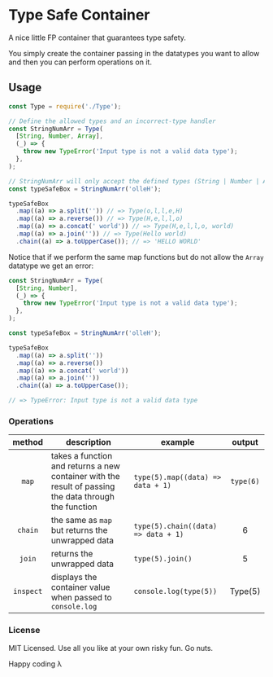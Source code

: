 # Type Safe Container

A nice little FP container that guarantees type safety.

You simply create the container passing in the datatypes you want to allow and then you can perform operations on it.

## Usage

```javascript
const Type = require('./Type');

// Define the allowed types and an incorrect-type handler
const StringNumArr = Type(
  [String, Number, Array],
  (_) => {
    throw new TypeError('Input type is not a valid data type');
  },
);

// StringNumArr will only accept the defined types (String | Number | Array)
const typeSafeBox = StringNumArr('olleH');

typeSafeBox
  .map((a) => a.split('')) // => Type(o,l,l,e,H)
  .map((a) => a.reverse()) // => Type(H,e,l,l,o)
  .map((a) => a.concat(' world')) // => Type(H,e,l,l,o, world)
  .map((a) => a.join('')) // => Type(Hello world)
  .chain((a) => a.toUpperCase()); // => 'HELLO WORLD'
```

Notice that if we perform the same map functions but do not allow the `Array` datatype we get an error:

```javascript
const StringNumArr = Type(
  [String, Number],
  (_) => {
    throw new TypeError('Input type is not a valid data type');
  },
);

const typeSafeBox = StringNumArr('olleH');

typeSafeBox
  .map((a) => a.split(''))
  .map((a) => a.reverse())
  .map((a) => a.concat(' world'))
  .map((a) => a.join(''))
  .chain((a) => a.toUpperCase());

// => TypeError: Input type is not a valid data type
```

### Operations

| method   | description                                                                                           | example                             | output    |
|:--------:|-------------------------------------------------------------------------------------------------------|-------------------------------------|:---------:|
| `map`    | takes a function and returns a new container with the result of passing the data through the function | `type(5).map((data) => data + 1)`   | `type(6)` |
|`chain`   | the same as `map` but returns the unwrapped data                                                      | `type(5).chain((data) => data + 1)` | 6         |
|`join`    | returns the unwrapped data                                                                            | `type(5).join()`                    | 5         |
|`inspect` | displays the container value when passed to `console.log`                                             | `console.log(type(5))`              | Type(5)   |


### License

MIT Licensed. Use all you like at your own risky fun. Go nuts.

Happy coding λ
